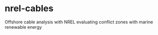 # nrel-cables
Offshore cable analysis with NREL evaluating conflict zones with marine renewable energy 
